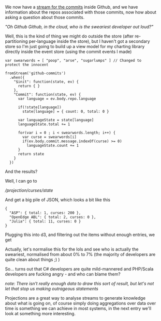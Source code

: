We now have a [stream for the commits](/entries/evented-github-adventure---emitting-commits-as-their-own-events.html) inside Github, and we have information about the repos associated with those commits, now how about asking a question about those commits.

*"Oh Github Github, in the cloud, who is the sweariest developer out loud?"*

Well, this is the kind of thing we might do outside the store (after re-partitioning per-language inside the store), but I haven't got a secondary store so I'm just going to build up a view model for my charting library directly inside the event store (using the commit events I made)

    var swearwords = [ "poop", "arse", "sugarlumps" ] // Changed to protect the innocent

    fromStream('github-commits')
      .when({
        "$init": function(state, ev) {
          return { }
        },
        "Commit": function(state, ev) {
          var language = ev.body.repo.language

          if(!state[language])
            state[language] = { count: 0, total: 0 }

          var languageState = state[language]
          languageState.total += 1

          for(var i = 0 ; i < swearwords.length; i++) {
            var curse = swearwords[i]
            if(ev.body.commit.message.indexOf(curse) >= 0)
              languageState.count += 1
          }
          return state
        }
      })

And the results?

Well, I can go to 

*/projection/curses/state*

And get a big pile of JSON, which looks a bit like this

    {
      "ASP": { total: 1, curses: 200 },
      "OpenEdge ABL": { total: 2, curses: 0 },
      "Julia": { total: 11, curses: 0 }
    }

Plugging this into d3, and filtering out the items without enough entries, we get 

<div id="graph"></div>
<script type="text/javascript" src="/d3.v2.js"></script>

<script type="text/javascript">

  var svg = d3.select("#graph").append("svg")
          .attr("width", 640)
          .attr("height", 480)


  var data = 
  {"undefined":{"count":1,"total":361},"Matlab":{"count":0,"total":1},"C":{"count":0,"total":14},"JavaScript":{"count":0,"total":56},"Processing":{"count":0,"total":2},"Python":{"count":0,"total":41},"R":{"count":0,"total":2},"C++":{"count":0,"total":11},"null":{"count":0,"total":36},"Java":{"count":0,"total":29},"Ruby":{"count":1,"total":23},"PHP":{"count":0,"total":18},"Shell":{"count":0,"total":12},"Rust":{"count":0,"total":3},"VimL":{"count":0,"total":2},"Scheme":{"count":0,"total":1},"CoffeeScript":{"count":0,"total":4},"Emacs Lisp":{"count":0,"total":3},"Dart":{"count":0,"total":1},"Clojure":{"count":0,"total":1},"Scala":{"count":0,"total":3},"Perl":{"count":0,"total":1},"Erlang":{"count":0,"total":12},"Factor":{"count":0,"total":1},"Visual Basic":{"count":0,"total":1},"C#":{"count":0,"total":3},"AutoHotkey":{"count":0,"total":1},"ASP":{"count":0,"total":1},"Objective-C":{"count":0,"total":3},"Lua":{"count":0,"total":1},"ActionScript":{"count":0,"total":1}}

   </script>

   <script type="text/javascript">

   var filteredData = []
   for(var i in data) {
     if(data[i].total >= 50) {
       var datum = data[i]
       datum.percentage = Math.floor((datum.swears / datum.total) * 10000) / 100
       datum.language = i
       filteredData.push(datum)
     }
   }

   var scale = d3.scale.linear()
     .domain([0, d3.max(filteredData, function(d) { return d.total })])
     .range([0, 280]);

   svg.selectAll("text")
      .data(filteredData)
      .enter()
        .append("text")
        .attr("transform", function(d, i) { 
          var transform = "translate(" + i * (640 / filteredData.length) + "," + 380 + ") "
          transform += "rotate(75) "
          return transform
        })
        .attr("x", 0)
        .attr("y", 0)
        .text(function(d) { return d.language })

   svg.selectAll(".total")
     .data(filteredData)
     .enter()
       .append("rect")
         .attr("class", "total")
         .attr("fill", '#00A')
         .attr("x", function(d, i) { return i * (640 / filteredData.length)})
         .attr("y", function(d, i) { return 370 - scale(d.total); })
         .attr("width", 640 / (filteredData.length + 1))
         .attr("height", function(d, i) { return scale(d.total) })

    svg.selectAll(".curse")
     .data(filteredData)
     .enter()
       .append("rect")
         .attr("class", "curse")
         .attr("fill", '#AAF')
         .attr("x", function(d, i) { return i * (640 / filteredData.length)})
         .attr("y", function(d, i) { return 370 - scale(d.swears); })
         .attr("width", 640 / (filteredData.length + 1))
         .attr("height", function(d, i) { return scale(d.swears) })

</script>

Actually, let's normalise this for the lols and see who is actually the sweariest, normalised from about 0% to 7% (the majority of developers are quite clean about things ;) )

<div id="normalised"></div>
<script type="text/javascript">

  var svg = d3.select("#normalised").append("svg")
          .attr("width", 800)
          .attr("height", 480)

   var scale = d3.scale.linear()
     .domain([0, d3.max(filteredData, function(d) { return d.percentage })])
     .range([0, 1]);

   var maxPercentage = d3.max(filteredData, function(d) { return d.percentage });

   svg.append("text")
      .attr("fill", '#000')
      .attr("x", 710)
      .attr("y", 60)
      .text(maxPercentage + "%")

   svg.append("text")
      .attr("fill", '#000')
      .attr("x", 710)
      .attr("y", 350)
      .text(0 + "%")

   svg.selectAll(".label")
      .data(filteredData)
      .enter()
        .append("text")
        .attr("class", "label")
        .attr("transform", function(d, i) { 
          var transform = "translate(" + i * (640 / filteredData.length) + "," + 380 + ") "
          transform += "rotate(75) "
          return transform
        })
        .attr("x", 0)
        .attr("y", 0)
        .text(function(d) { return d.language })

    svg.selectAll(".curse")
     .data(filteredData)
     .enter()
       .append("rect")
         .attr("class", "curse")
         .attr("fill", '#AAF')
         .attr("x", function(d, i) { return i * (640 / filteredData.length)})
         .attr("y", function(d, i) { return 370 - (280 * scale(d.percentage)) })
         .attr("width", 640 / (filteredData.length + 1))
         .attr("height", function(d, i) { return 280 * scale(d.percentage) })

</script>


So... turns out that C# developers are quite mild-mannered and PHP/Scala developers are fucking angry - and who can blame them?

*note: There isn't really enough data to draw this sort of result, but let's not let that stop us making outrageous statements*

Projections are a great way to analyse streams to generate knowledge about what is going on, of course simply doing aggregations over data over time is something we can achieve in most systems, in the next entry we'll look at something more interesting.

